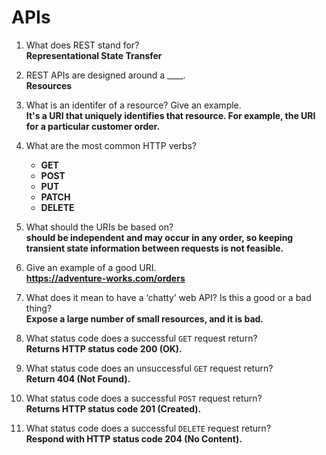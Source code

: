 # APIs

1) What does REST stand for?  
**Representational State Transfer**

2) REST APIs are designed around a ____.  
**Resources**

3) What is an identifer of a resource? Give an example.  
**It's a URI that uniquely identifies that resource. For example, the URI for a particular customer order.**

4) What are the most common HTTP verbs?  
   - **GET**
   - **POST**
   - **PUT**
   - **PATCH**
   - **DELETE**

5) What should the URIs be based on?  
**should be independent and may occur in any order, so keeping transient state information between requests is not feasible.**

6) Give an example of a good URI.  
**https://adventure-works.com/orders**
7) What does it mean to have a ‘chatty’ web API? Is this a good or a bad thing?  
**Expose a large number of small resources, and it is bad.**

8) What status code does a successful `GET` request return?  
**Returns HTTP status code 200 (OK).**

9) What status code does an unsuccessful `GET` request return?  
**Return 404 (Not Found).**

10) What status code does a successful `POST` request return?  
**Returns HTTP status code 201 (Created).**

11) What status code does a successful `DELETE` request return?  
**Respond with HTTP status code 204 (No Content).**

